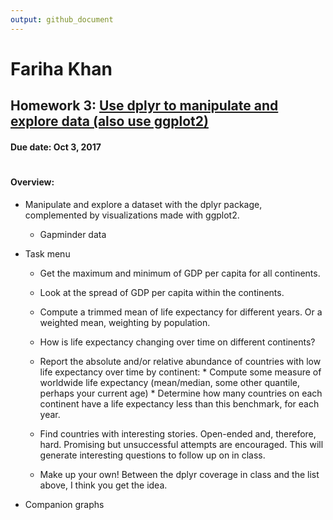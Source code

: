 ```yaml
---
output: github_document
---
```

# Fariha Khan 

## Homework 3: [Use dplyr to manipulate and explore data (also use ggplot2)](http://stat545.com/hw03_dplyr-and-more-ggplot2.html)
#### Due date: Oct 3, 2017

#
#### **Overview:**

 - Manipulate and explore a dataset with the dplyr package, complemented by visualizations made with ggplot2.
 
      - Gapminder data
       
 - Task menu
 
      - Get the maximum and minimum of GDP per capita for all continents.

      - Look at the spread of GDP per capita within the continents.

      - Compute a trimmed mean of life expectancy for different years. Or a weighted mean, weighting by population.

      - How is life expectancy changing over time on different continents?

      - Report the absolute and/or relative abundance of countries with low life expectancy over time by continent:
            * Compute some measure of worldwide life expectancy (mean/median, some other quantile,
      perhaps your current age)
            * Determine how many countries on each continent have a life expectancy less than this benchmark, for each year.

      - Find countries with interesting stories. Open-ended and, therefore, hard. Promising but unsuccessful attempts are encouraged. This will generate interesting questions to follow up on in class.

      - Make up your own! Between the dplyr coverage in class and the list above, I think you get the idea.
       
 - Companion graphs